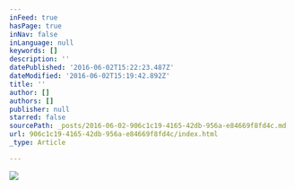 ```yaml
---
inFeed: true
hasPage: true
inNav: false
inLanguage: null
keywords: []
description: ''
datePublished: '2016-06-02T15:22:23.487Z'
dateModified: '2016-06-02T15:19:42.892Z'
title: ''
author: []
authors: []
publisher: null
starred: false
sourcePath: _posts/2016-06-02-906c1c19-4165-42db-956a-e84669f8fd4c.md
url: 906c1c19-4165-42db-956a-e84669f8fd4c/index.html
_type: Article

---
```

![](https://the-grid-user-content.s3-us-west-2.amazonaws.com/db4640d9-1224-4753-a647-a0f52ecce0d2.jpg)